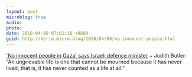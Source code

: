 ```yaml
---
layout: post
microblog: true
audio: 
photo: 
date: 2018-04-09 07:01:16 +0800
guid: http://kerim.micro.blog/2018/04/08/no-innocent-people.html
---
```

['No innocent people in Gaza' says Israeli defence minister](http://www.middleeasteye.net/news/no-innocent-people-gaza-says-israeli-defence-minister-1155018849) ~ Judith Butler: “An ungrievable life is one that cannot be mourned because it has never lived, that is, it has never counted as a life at all.”
